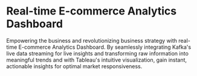 # Real-time E-commerce Analytics Dashboard

Empowering the business and revolutionizing business strategy with real-time E-commerce Analytics Dashboard. By seamlessly integrating Kafka's live data streaming for live insights and transforming raw information into meaningful trends and with Tableau's intuitive visualization, gain instant, actionable insights for optimal market responsiveness.
